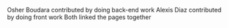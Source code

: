 Osher Boudara contributed by doing back-end work
Alexis Diaz contributed by doing front work
Both linked the pages together 